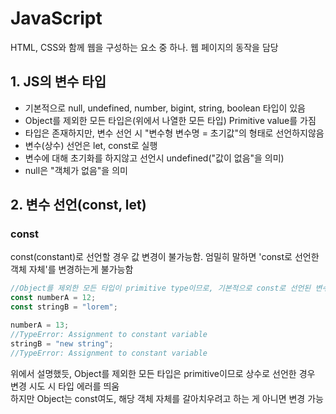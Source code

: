 # JavaScript
HTML, CSS와 함께 웹을 구성하는 요소 중 하나. 웹 페이지의 동작을 담당

## 1. JS의 변수 타입
- 기본적으로 null, undefined, number, bigint, string, boolean 타입이 있음
- Object를 제외한 모든 타입은(위에서 나열한 모든 타입) Primitive value를 가짐
- 타입은 존재하지만, 변수 선언 시 "변수형 변수명 = 초기값"의 형태로 선언하지않음
- 변수(상수) 선언은 let, const로 실행
- 변수에 대해 초기화를 하지않고 선언시 undefined("값이 없음"을 의미)
- null은 "객체가 없음"을 의미

## 2. 변수 선언(const, let)
### const
const(constant)로 선언할 경우 값 변경이 불가능함. 엄밀히 말하면 'const로 선언한 객체 자체'를 변경하는게 불가능함
```js
//Object를 제외한 모든 타입이 primitive type이므로, 기본적으로 const로 선언된 변수는 변경불가
const numberA = 12;
const stringB = "lorem";

numberA = 13;
//TypeError: Assignment to constant variable
stringB = "new string";
//TypeError: Assignment to constant variable
```
위에서 설명했듯, Object를 제외한 모든 타입은 primitive이므로 상수로 선언한 경우 변경 시도 시 타입 에러를 띄움   
하지만 Object는 const여도, 해당 객체 자체를 갈아치우려고 하는 게 아니면 변경 가능
```js
